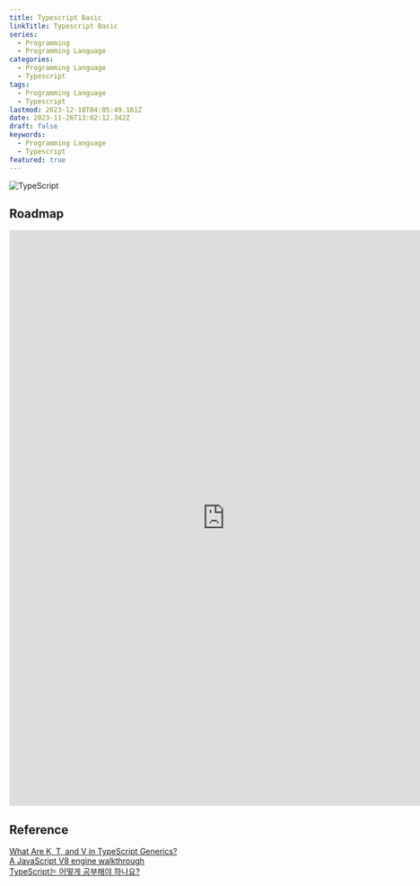 ```yaml
---
title: Typescript Basic
linkTitle: Typescript Basic
series:
  - Programming
  - Programming Language
categories:
  - Programming Language
  - Typescript
tags:
  - Programming Language
  - Typescript
lastmod: 2023-12-10T04:05:49.161Z
date: 2023-11-26T13:02:12.342Z
draft: false
keywords:
  - Programming Language
  - Typescript
featured: true
---
```


![TypeScript](media/images/typescript.webp "https://dev.to/shivamblog/8-tips-for-clean-typescript-code-you-must-know-488k")

## Roadmap

<p align="center">
<iframe width="768" height="1024" src="https://roadmap.sh/typescript?s=652b754df43a58c923ce9d26" frameborder="0" allow="accelerometer; autoplay; encrypted-media; gyroscope; picture-in-picture" allowfullscreen></iframe>
</p>

## Reference

[What Are K, T, and V in TypeScript Generics?](https://medium.com/frontend-canteen/what-are-k-t-and-v-in-typescript-generics-9fabe1d0f0f3)  
[A JavaScript V8 engine walkthrough](https://garden.bradwoods.io/experiments/js-engine/basic)  
[TypeScript는 어떻게 공부해야 하나요?](https://yozm.wishket.com/magazine/detail/1376/)

